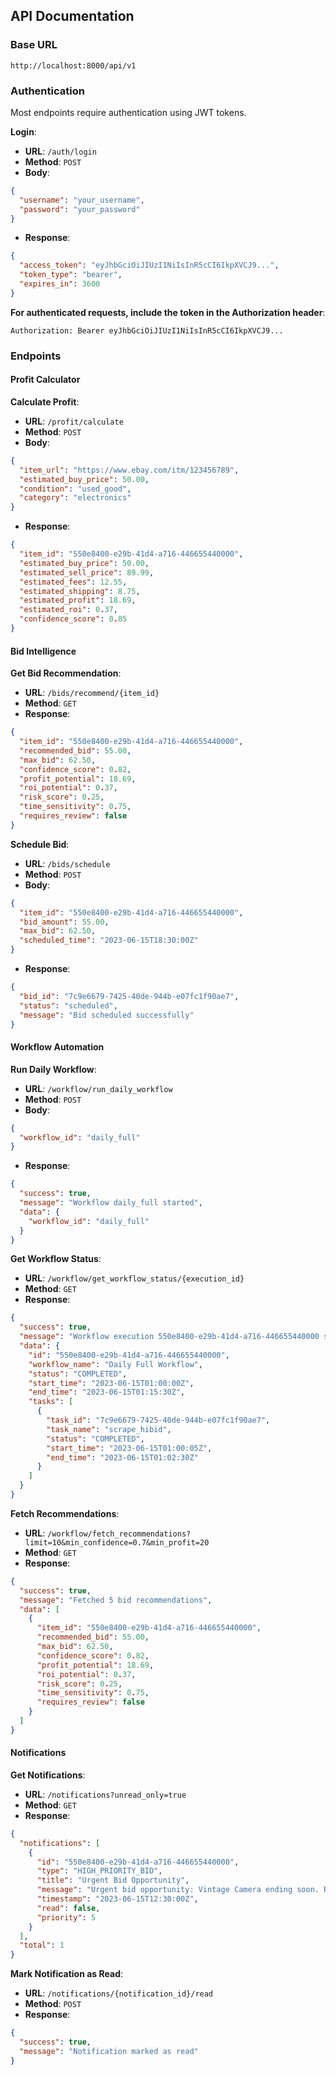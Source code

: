 ## API Documentation

### Base URL

`http://localhost:8000/api/v1`

### Authentication

Most endpoints require authentication using JWT tokens.

**Login**:

- **URL**: `/auth/login`
- **Method**: `POST`
- **Body**:

```json
{
  "username": "your_username",
  "password": "your_password"
}
```


- **Response**:

```json
{
  "access_token": "eyJhbGciOiJIUzI1NiIsInR5cCI6IkpXVCJ9...",
  "token_type": "bearer",
  "expires_in": 3600
}
```




**For authenticated requests, include the token in the Authorization header**:

```plaintext
Authorization: Bearer eyJhbGciOiJIUzI1NiIsInR5cCI6IkpXVCJ9...
```

### Endpoints

#### Profit Calculator

**Calculate Profit**:

- **URL**: `/profit/calculate`
- **Method**: `POST`
- **Body**:

```json
{
  "item_url": "https://www.ebay.com/itm/123456789",
  "estimated_buy_price": 50.00,
  "condition": "used_good",
  "category": "electronics"
}
```


- **Response**:

```json
{
  "item_id": "550e8400-e29b-41d4-a716-446655440000",
  "estimated_buy_price": 50.00,
  "estimated_sell_price": 89.99,
  "estimated_fees": 12.55,
  "estimated_shipping": 8.75,
  "estimated_profit": 18.69,
  "estimated_roi": 0.37,
  "confidence_score": 0.85
}
```




#### Bid Intelligence

**Get Bid Recommendation**:

- **URL**: `/bids/recommend/{item_id}`
- **Method**: `GET`
- **Response**:

```json
{
  "item_id": "550e8400-e29b-41d4-a716-446655440000",
  "recommended_bid": 55.00,
  "max_bid": 62.50,
  "confidence_score": 0.82,
  "profit_potential": 18.69,
  "roi_potential": 0.37,
  "risk_score": 0.25,
  "time_sensitivity": 0.75,
  "requires_review": false
}
```




**Schedule Bid**:

- **URL**: `/bids/schedule`
- **Method**: `POST`
- **Body**:

```json
{
  "item_id": "550e8400-e29b-41d4-a716-446655440000",
  "bid_amount": 55.00,
  "max_bid": 62.50,
  "scheduled_time": "2023-06-15T18:30:00Z"
}
```


- **Response**:

```json
{
  "bid_id": "7c9e6679-7425-40de-944b-e07fc1f90ae7",
  "status": "scheduled",
  "message": "Bid scheduled successfully"
}
```




#### Workflow Automation

**Run Daily Workflow**:

- **URL**: `/workflow/run_daily_workflow`
- **Method**: `POST`
- **Body**:

```json
{
  "workflow_id": "daily_full"
}
```


- **Response**:

```json
{
  "success": true,
  "message": "Workflow daily_full started",
  "data": {
    "workflow_id": "daily_full"
  }
}
```




**Get Workflow Status**:

- **URL**: `/workflow/get_workflow_status/{execution_id}`
- **Method**: `GET`
- **Response**:

```json
{
  "success": true,
  "message": "Workflow execution 550e8400-e29b-41d4-a716-446655440000 status",
  "data": {
    "id": "550e8400-e29b-41d4-a716-446655440000",
    "workflow_name": "Daily Full Workflow",
    "status": "COMPLETED",
    "start_time": "2023-06-15T01:00:00Z",
    "end_time": "2023-06-15T01:15:30Z",
    "tasks": [
      {
        "task_id": "7c9e6679-7425-40de-944b-e07fc1f90ae7",
        "task_name": "scrape_hibid",
        "status": "COMPLETED",
        "start_time": "2023-06-15T01:00:05Z",
        "end_time": "2023-06-15T01:02:30Z"
      }
    ]
  }
}
```




**Fetch Recommendations**:

- **URL**: `/workflow/fetch_recommendations?limit=10&min_confidence=0.7&min_profit=20`
- **Method**: `GET`
- **Response**:

```json
{
  "success": true,
  "message": "Fetched 5 bid recommendations",
  "data": [
    {
      "item_id": "550e8400-e29b-41d4-a716-446655440000",
      "recommended_bid": 55.00,
      "max_bid": 62.50,
      "confidence_score": 0.82,
      "profit_potential": 18.69,
      "roi_potential": 0.37,
      "risk_score": 0.25,
      "time_sensitivity": 0.75,
      "requires_review": false
    }
  ]
}
```




#### Notifications

**Get Notifications**:

- **URL**: `/notifications?unread_only=true`
- **Method**: `GET`
- **Response**:

```json
{
  "notifications": [
    {
      "id": "550e8400-e29b-41d4-a716-446655440000",
      "type": "HIGH_PRIORITY_BID",
      "title": "Urgent Bid Opportunity",
      "message": "Urgent bid opportunity: Vintage Camera ending soon. Recommended bid: $55.00, potential profit: $18.69",
      "timestamp": "2023-06-15T12:30:00Z",
      "read": false,
      "priority": 5
    }
  ],
  "total": 1
}
```




**Mark Notification as Read**:

- **URL**: `/notifications/{notification_id}/read`
- **Method**: `POST`
- **Response**:

```json
{
  "success": true,
  "message": "Notification marked as read"
}
```